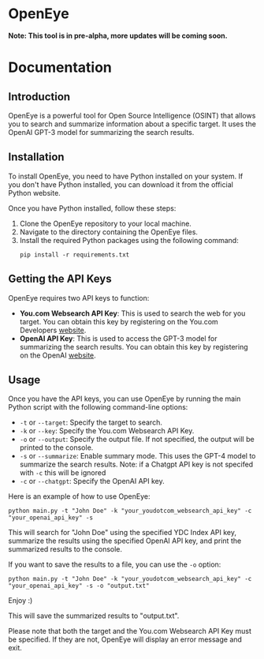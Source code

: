 # OpenEye
**Note: This tool is in pre-alpha, more updates will be coming soon.**
# Documentation

## Introduction
OpenEye is a powerful tool for Open Source Intelligence (OSINT) that allows you to search and summarize information about a specific target. It uses the OpenAI GPT-3 model for summarizing the search results.

## Installation
To install OpenEye, you need to have Python installed on your system. If you don't have Python installed, you can download it from the official Python website.

Once you have Python installed, follow these steps:

1. Clone the OpenEye repository to your local machine.
2. Navigate to the directory containing the OpenEye files.
3. Install the required Python packages using the following command:
   ```
   pip install -r requirements.txt
   ```

## Getting the API Keys
OpenEye requires two API keys to function:

- **You.com Websearch API Key**: This is used to search the web for you target. You can obtain this key by registering on the You.com Developers [website](https://api.you.com/).
- **OpenAI API Key**: This is used to access the GPT-3 model for summarizing the search results. You can obtain this key by registering on the OpenAI [website](https://platform.openai.com/).

## Usage
Once you have the API keys, you can use OpenEye by running the main Python script with the following command-line options:

- `-t` or `--target`: Specify the target to search.
- `-k` or `--key`: Specify the You.com Websearch API Key.
- `-o` or `--output`: Specify the output file. If not specified, the output will be printed to the console.
- `-s` or `--summarize`: Enable summary mode. This uses the GPT-4 model to summarize the search results. Note: if a Chatgpt API key is not specifed with `-c` this will be ignored 
- `-c` or `--chatgpt`: Specify the OpenAI API key.

Here is an example of how to use OpenEye:

```
python main.py -t "John Doe" -k "your_youdotcom_websearch_api_key" -c "your_openai_api_key" -s
```

This will search for "John Doe" using the specified YDC Index API key, summarize the results using the specified OpenAI API key, and print the summarized results to the console.

If you want to save the results to a file, you can use the `-o` option:

```
python main.py -t "John Doe" -k "your_youdotcom_websearch_api_key" -c "your_openai_api_key" -s -o "output.txt"
```

Enjoy :)

This will save the summarized results to "output.txt".

Please note that both the target and the You.com Websearch API Key must be specified. If they are not, OpenEye will display an error message and exit.
